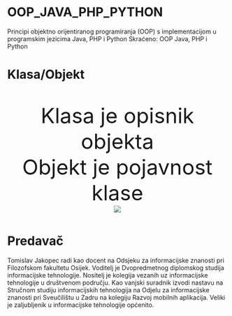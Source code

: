 # OOP_JAVA_PHP_PYTHON
Principi objektno orijentiranog programiranja (OOP) s implementacijom u programskim jezicima Java, PHP i Python Skraćeno: OOP Java, PHP i Python


# Klasa/Objekt

<p style="text-align: center; font-size: 3rem">
  Klasa je opisnik objekta<br>
  Objekt je pojavnost klase<br />
  <img src="http://1.bp.blogspot.com/-kLY02rb59-4/U6YZP2IVRTI/AAAAAAAAASI/6imnFTmgioE/s1600/dog.gif">
</p>


# Predavač
Tomislav Jakopec radi kao docent na Odsjeku za informacijske znanosti pri Filozofskom fakultetu Osijek. Voditelj je Dvopredmetnog diplomskog studija informacijske tehnologije. Nositelj je kolegija vezanih uz informacijske tehnologije u društvenom području. Kao vanjski suradnik izvodi nastavu na Stručnom studiju informacijskih tehnologija na Odjelu za informacijske znanosti pri Sveučilištu u Zadru na kolegiju Razvoj mobilnih aplikacija. Veliki je zaljubljenik u informacijske tehnologije općenito.
